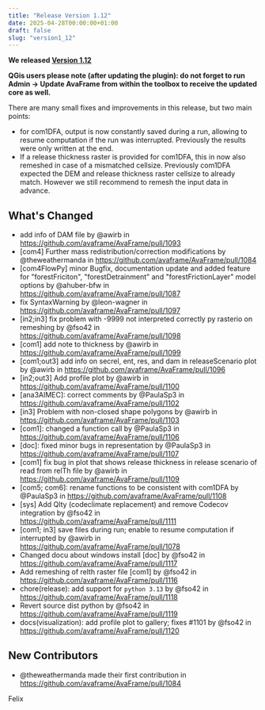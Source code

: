 ```yaml
---
title: "Release Version 1.12"
date: 2025-04-28T00:00:00+01:00
draft: false
slug: "version1_12"
---
```


**We released [Version 1.12](https://github.com/avaframe/AvaFrame/releases/tag/1.12)** 

**QGis users please note (after updating the plugin): do not forget to run Admin -> Update AvaFrame from within the 
toolbox to receive the updated core as well.** 

There are many small fixes and improvements in this release, but two main points:
- for com1DFA, output is now constantly saved during a run, allowing to resume computation if the run was interrupted. Previously the results were only written at the end.
- If a release thickness raster is provided for com1DFA, this in now also remeshed in case of a mismatched cellsize. Previously com1DFA expected the DEM and release thickness raster cellsize to already match. However we still recommend to remesh the input data in advance. 

## What's Changed
* add info of DAM file by @awirb in https://github.com/avaframe/AvaFrame/pull/1093
* [com4] Further mass redistribution/correction modifications by @theweathermanda in https://github.com/avaframe/AvaFrame/pull/1084
* [com4FlowPy] minor Bugfix, documentation update and added feature for "forestFriciton", "forestDetrainment" and "forestFrictionLayer" model options by @ahuber-bfw in https://github.com/avaframe/AvaFrame/pull/1087
* fix SyntaxWarning by @leon-wagner in https://github.com/avaframe/AvaFrame/pull/1097
* [in2;in3] fix problem with -9999 not interpreted correctly py rasterio on remeshing by @fso42 in https://github.com/avaframe/AvaFrame/pull/1098
* [com1] add note to thickness by @awirb in https://github.com/avaframe/AvaFrame/pull/1099
* [com1;out3] add info on secrel, ent, res, and dam in releaseScenario plot by @awirb in https://github.com/avaframe/AvaFrame/pull/1096
* [in2;out3] Add profile plot by @awirb in https://github.com/avaframe/AvaFrame/pull/1100
* [ana3AIMEC]: correct comments by @PaulaSp3 in https://github.com/avaframe/AvaFrame/pull/1102
* [in3] Problem with non-closed shape polygons  by @awirb in https://github.com/avaframe/AvaFrame/pull/1103
* [com1]: changed a function call by @PaulaSp3 in https://github.com/avaframe/AvaFrame/pull/1106
* [doc]: fixed minor bugs in representation by @PaulaSp3 in https://github.com/avaframe/AvaFrame/pull/1107
* [com1] fix bug in plot that shows release thickness in release scenario of read from relTh file by @awirb in https://github.com/avaframe/AvaFrame/pull/1109
* [com5; com6]: rename functions to be consistent with com1DFA by @PaulaSp3 in https://github.com/avaframe/AvaFrame/pull/1108
* [sys] Add Qlty (codeclimate replacement) and remove Codecov integration by @fso42 in https://github.com/avaframe/AvaFrame/pull/1111
* [com1; in3] save files during run;  enable to resume computation if interrupted  by @awirb in https://github.com/avaframe/AvaFrame/pull/1078
* Changed docu about windows install [doc] by @fso42 in https://github.com/avaframe/AvaFrame/pull/1117
* Add remeshing of relth raster file [com1] by @fso42 in https://github.com/avaframe/AvaFrame/pull/1116
* chore(release): add support for `python 3.13` by @fso42 in https://github.com/avaframe/AvaFrame/pull/1118
* Revert source dist python  by @fso42 in https://github.com/avaframe/AvaFrame/pull/1119
* docs(visualization): add profile plot to gallery; fixes #1101 by @fso42 in https://github.com/avaframe/AvaFrame/pull/1120

## New Contributors
* @theweathermanda made their first contribution in https://github.com/avaframe/AvaFrame/pull/1084

Felix
